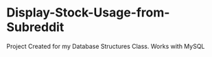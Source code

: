 # Display-Stock-Usage-from-Subreddit
Project Created for my Database Structures Class.
Works with MySQL
